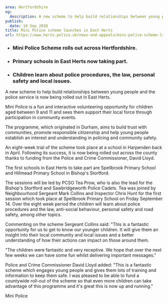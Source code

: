 ```yaml
area: Hertfordshire
og:
  description: A new scheme to help build relationships between young people and the police service is now being rolled out in East Herts.
publish:
  date: 18 Sep 2018
title: Mini Police scheme launches in East Herts
url: https://www.herts.police.uk/news-and-appeals/mini-police-scheme-launches-in-east-herts-1787A
```

* ### Mini Police Scheme rolls out across Hertfordshire.

 * ### Primary schools in East Herts now taking part.

 * ### Children learn about police procedures, the law, personal safety and local issues.

A new scheme to help build relationships between young people and the police service is now being rolled out in East Herts.

Mini Police is a fun and interactive volunteering opportunity for children aged between 9 and 11 and sees them support their local force through participation in community events.

The programme, which originated in Durham, aims to build trust with communities, promote responsible citizenship and help young people establish an interest and understanding in policing and community safety.

An eight-week trial of the scheme took place at a school in Harpenden back in April. Following its success, it is now being rolled out across the county thanks to funding from the Police and Crime Commissioner, David Lloyd.

The first schools in East Herts to take part are Spellbrook Primary School and Hillmead Primary School in Bishop's Stortford.

The sessions will be led by PCSO Tea Prow, who is also the lead for the Bishop's Stortford and Sawbridgeworth Police Cadets. Tea was joined by Neighbourhood Sergeant Mark Collins and Inspector Chris Hunt for the first session which took place at Spellbrook Primary School on Friday September 14. Over the eight week period the children will learn about police procedures and the law, anti-social behaviour, personal safety and road safety, among other topics.

Commenting on the scheme Sergeant Collins said: "This is a fantastic opportunity for us to get to know our younger children. It will give them an insight into their local community and local issues and a better understanding of how their actions can impact on those around them.

"The children were fantastic and very receptive. We hope that over the next few weeks we can have some fun whilst delivering important messages."

Police and Crime Commissioner David Lloyd added: "This is a fantastic scheme which engages young people and gives them lots of training and information to keep them safe. I was pleased to be able to fund a countywide roll-out of the scheme so that even more children can take advantage of this programme and it's great this is now up and running."

Mini Police

